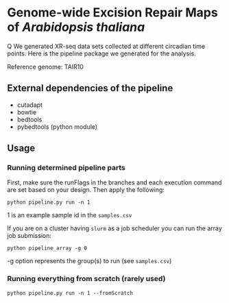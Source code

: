 # Genome-wide Excision Repair Maps of _Arabidopsis thaliana_
Q
We generated XR-seq data sets collected at different circadian time points. Here is the pipeline package we generated for the analysis.

Reference genome: TAIR10

## External dependencies of the pipeline
* cutadapt
* bowtie
* bedtools
* pybedtools (python module)


## Usage

### Running determined pipeline parts

First, make sure the runFlags in the branches and each execution command are set based on your design. Then apply the following:

```python pipeline.py run -n 1```

1 is an example sample id in the ```samples.csv```

If you are on a cluster having ```slurm``` as a job scheduler you can run the array job submission:

```python pipeline_array -g 0```

-g option represents the group(s) to run (see ```samples.csv```)



### Running everything from scratch (rarely used)

```python pipeline.py run -n 1 --fromScratch```

